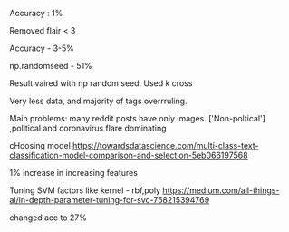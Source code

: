 Accuracy : 1%

Removed flair < 3

Accuracy - 3-5%

np.randomseed - 51%

Result vaired with np random seed.
Used k cross


Very less data, and majority of tags overrruling.

Main problems: 
many reddit posts have only images.
['Non-poltical'] ,political and coronavirus flare dominating


cHoosing model
https://towardsdatascience.com/multi-class-text-classification-model-comparison-and-selection-5eb066197568

1% increase in increasing features

Tuning SVM factors like kernel - rbf,poly 
https://medium.com/all-things-ai/in-depth-parameter-tuning-for-svc-758215394769

changed acc to 27%